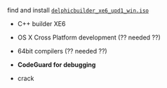 find and install [`delphicbuilder_xe6_upd1_win.iso`](https://altd.embarcadero.com/download/radstudio/xe6/delphicbuilder_xe6_upd1_win.iso)

- C++ builder XE6
- OS X Cross Platform development (?? needed ??)
- 64bit compilers (?? needed ??)
- **CodeGuard for debugging**

- crack

